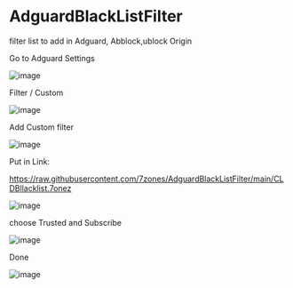 # AdguardBlackListFilter
filter list to add in Adguard, Abblock,ublock Origin


Go to Adguard Settings

![image](https://user-images.githubusercontent.com/2578731/124456712-9dbe8b80-ddbd-11eb-957e-2c53f9195b81.png)

Filter / Custom

![image](https://user-images.githubusercontent.com/2578731/124456803-b75fd300-ddbd-11eb-8aee-712edce64b71.png)

Add Custom filter

![image](https://user-images.githubusercontent.com/2578731/124456844-c3e42b80-ddbd-11eb-91fe-f23032af9539.png)

Put in Link:

https://raw.githubusercontent.com/7zones/AdguardBlackListFilter/main/CLDBllacklist.7onez

![image](https://user-images.githubusercontent.com/2578731/124456912-d52d3800-ddbd-11eb-94ab-925d8aaa0342.png)

choose Trusted and Subscribe

![image](https://user-images.githubusercontent.com/2578731/124456996-ea09cb80-ddbd-11eb-9145-bf1f69029cd4.png)

Done

![image](https://user-images.githubusercontent.com/2578731/124457040-f5f58d80-ddbd-11eb-9a38-7fa681be85e5.png)

